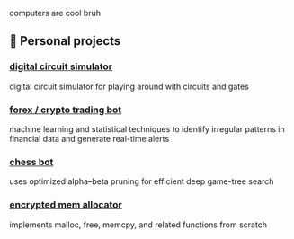 computers are cool bruh



## 🚀 Personal projects

### <a href=https://github.com/haydfree/circuitry>digital circuit simulator</a>
<p> digital circuit simulator for playing around with circuits and gates </p>


### <a href=https://github.com/haydfree/stat-arb>forex / crypto trading bot</a>
<p> machine learning and statistical techniques to identify irregular patterns in financial data and generate real-time alerts </p>

### <a href=https://github.com/haydfree/chess_engine>chess bot</a>
<p> uses optimized alpha–beta pruning for efficient deep game-tree search </p>

### <a href=https://github.com/haydfree/memalloc>encrypted mem allocator</a>
<p> implements malloc, free, memcpy, and related functions from scratch </p>




